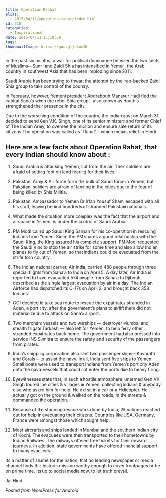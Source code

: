 ```yaml
---
title: Operation Raahat
alias:
  - 2015/04/11/operation-rahat/index.html
id: 310
categories:
  - Inspirational
date: 2015-04-11 13:10:58
tags:
thumbnailImage: https://goo.gl/okouJ8
---
```


In the past six months, a war for political dominance between the two sects of Muslims—Sunni and Zaidi Shia has intensified in Yemen, the Arab country in southwest Asia that has been imploding since 2011.
<!--more-->
Saudi Arabia has been trying to thwart the attempt by the Iran-backed Zaidi Shia group to take control of the country.

In February, however, Yemeni president Abdrabbuh Mansour Hadi fled the capital Sana’a when the rebel Shia group—also known as Houthis—strengthened their presence in the city.

Due to the worsening condition of the country, the Indian govt on March 31, decided to send Gen V.K. Singh, one of its senior ministers and former Chief of The Indian Army, to oversee the mission and ensure safe return of its citizens.The operation was called as ' Rahat' - which means relief in Hindi

Here are a few facts about Operation Rahat, that every Indian should know about :
-----------------------------------------------

1. Saudi Arabia is attacking Yemen, but from the air. Their soldiers are afraid of setting foot on land fearing for their lives.

1. Pakistani Army & Air force form the bulk of Saudi force in Yemen, but Paksitani soldiers are afraid of landing in the cities due to the fear of being killed by Shia Militia.

1. Pakistani Ambassador to Yemen Dr Irfan Yousuf Shami escaped with all his staff, leaving behind hundreds of stranded Pakistani nationals.

1. What made the situation more complex was the fact that the airport and airspace in Yemen, is under the control of Saudi Arabia.

1. PM Modi called up Saudi King Salman for his co-operation in rescuing Indians from Yemen. Since the PM shares a good relationship with the Saudi King, the King assured his complete support. PM Modi requested the Saudi King to stop the air strike for some time and also allow Indian planes to fly out of Yemen, so that Indians could be evacuated from the strife torn country.

1. The Indian national carrier, Air India, carried 488 people through three special flights from Sana’a to India on April 5\. A day later, Air India is reported to have evacuated 574 people from Sana’a to Djibouti, described as the single largest evacuation by air in a day. The Indian Airforce had dispatched its C-17s on April 2, and brought back 358 Indians.

1. GOI decided to take sea route to rescue the expatriates stranded in Aden, a port city, after the government’s plans to airlift them did not materialize due to attack on Sana’a airport.

1. Two merchant vessels and two warships — destroyer Mumbai and stealth frigate Tarkash — also left for Yemen, to help ferry other stranded expatriates back home. The government had also pressed into service INS Sumitra to ensure the safety and security of the passengers from pirates.

1. India’s shipping corporation also sent two passenger ships—Kavaratti and Corals— to assist the navy. In all, India sent five ships to Yemen. Small boats were used to transport Indians from Yemen’s port city Aden onto the naval vessels that could not enter the ports due to heavy firing.

1. Eyewitnesses state that, in such a hostile atmosphere, unarmed Gen VK Singh toured the cities & villages in Yemen, collecting Indians & anybody else who asked him for help. He did sit in a car or a Helicopter. He actually got on the ground & walked on the roads, in the streets & commanded the operation.

1. Because of the stunning rescue work done by India, 26 nations reached out for help in evacuating their citizens. Countries like USA, Germany, France were amongst those which sought help.

1. Most aircrafts and ships landed in Mumbai and the southern Indian city of Kochi. The evacuees were then transported to their hometowns by Indian Railways. The railways offered free tickets for their onward journeys. In addition, state governments have offered financial support to many evacuees.

Its a matter of shame for the nation, that no leading newspaper or media channel finds this historic mission worthy enough to cover frontpages or be on prime time. Its up to social media now, to let truth prevail.

‪Jai Hind

_Posted from WordPress for Android_
